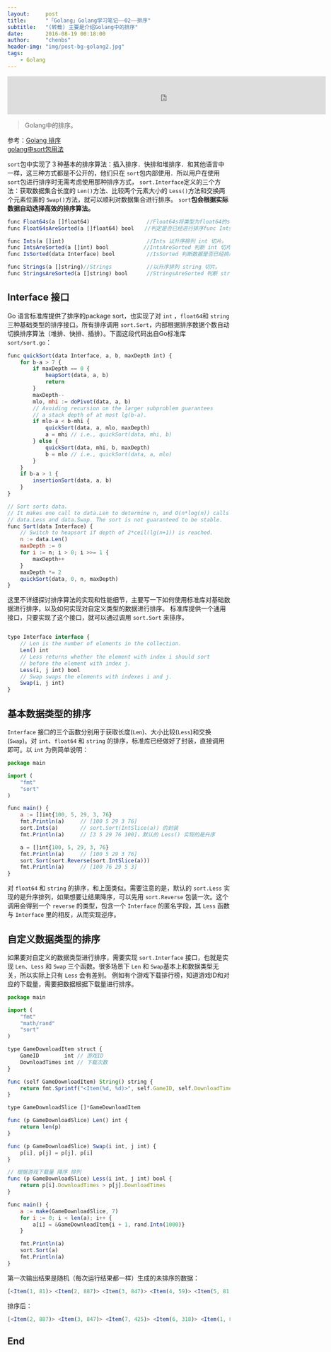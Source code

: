 ```yaml
---
layout:     post
title:      "「Golang」Golang学习笔记——02——排序"
subtitle:   "(转载) 主要是介绍Golang中的排序"
date:       2016-08-19 00:18:00
author:     "chenbs"
header-img: "img/post-bg-golang2.jpg"
tags:
    - Golang
---
```


<iframe frameborder="no" border="0" marginwidth="0" marginheight="0" width="720" height="86" src="http://music.163.com/outchain/player?type=2&id=408307811&auto=1&height=66"></iframe>



> Golang中的排序。

参考：[Golang 排序](http://liyangliang.me/posts/2014/06/sort-in-golang/)    
      [golang中sort包用法](http://blog.csdn.net/chenbaoke/article/details/42340301)    



`sort`包中实现了３种基本的排序算法：插入排序．快排和堆排序．和其他语言中一样，这三种方式都是不公开的，他们只在 `sort`包内部使用．所以用户在使用 `sort`包进行排序时无需考虑使用那种排序方式， `sort.Interface`定义的三个方法：获取数据集合长度的 `Len()`方法、比较两个元素大小的 `Less()`方法和交换两个元素位置的 `Swap()`方法，就可以顺利对数据集合进行排序。 `sort`**包会根据实际数据自动选择高效的排序算法。**


```js
func Float64s(a []float64)                  //Float64s将类型为float64的slice a以升序方式进行排序
func Float64sAreSorted(a []float64) bool　　//判定是否已经进行排序func Ints(a []int)

func Ints(a []int)                          //Ints 以升序排列 int 切片。
func IntsAreSorted(a []int) bool　　　      //IntsAreSorted 判断 int 切片是否已经按升序排列。
func IsSorted(data Interface) bool          //IsSorted 判断数据是否已经排序。包括各种可sort的数据类型的判断．

func Strings(a []string)//Strings           //以升序排列 string 切片。
func StringsAreSorted(a []string) bool      //StringsAreSorted 判断 string 切片是否已经按升序排列。

```


## Interface 接口

Go 语言标准库提供了排序的package sort，也实现了对 `int` ，`float64`和 `string`三种基础类型的排序接口。所有排序调用 `sort.Sort`，内部根据排序数据个数自动切换排序算法（堆排、快排、插排）。下面这段代码出自Go标准库 `sort/sort.go`：

```js
func quickSort(data Interface, a, b, maxDepth int) {
    for b-a > 7 {
        if maxDepth == 0 {
            heapSort(data, a, b)
            return
        }
        maxDepth--
        mlo, mhi := doPivot(data, a, b)
        // Avoiding recursion on the larger subproblem guarantees
        // a stack depth of at most lg(b-a).
        if mlo-a < b-mhi {
            quickSort(data, a, mlo, maxDepth)
            a = mhi // i.e., quickSort(data, mhi, b)
        } else {
            quickSort(data, mhi, b, maxDepth)
            b = mlo // i.e., quickSort(data, a, mlo)
        }
    }
    if b-a > 1 {
        insertionSort(data, a, b)
    }
}

// Sort sorts data.
// It makes one call to data.Len to determine n, and O(n*log(n)) calls to
// data.Less and data.Swap. The sort is not guaranteed to be stable.
func Sort(data Interface) {
    // Switch to heapsort if depth of 2*ceil(lg(n+1)) is reached.
    n := data.Len()
    maxDepth := 0
    for i := n; i > 0; i >>= 1 {
        maxDepth++
    }
    maxDepth *= 2
    quickSort(data, 0, n, maxDepth)
}

```

这里不详细探讨排序算法的实现和性能细节，主要写一下如何使用标准库对基础数据进行排序，以及如何实现对自定义类型的数据进行排序。
标准库提供一个通用接口，只要实现了这个接口，就可以通过调用 `sort.Sort` 来排序。

```js

type Interface interface {
    // Len is the number of elements in the collection.
    Len() int
    // Less returns whether the element with index i should sort
    // before the element with index j.
    Less(i, j int) bool
    // Swap swaps the elements with indexes i and j.
    Swap(i, j int)
}

```


## 基本数据类型的排序

`Interface` 接口的三个函数分别用于获取长度(`Len`)、大小比较(`Less`)和交换(`Swap`)。对 `int`、`float64` 和 `string` 的排序，标准库已经做好了封装，直接调用即可。以 `int` 为例简单说明：

```js
package main                                                                                                                                                                                                 

import (
    "fmt"
    "sort"
)

func main() {
    a := []int{100, 5, 29, 3, 76}
    fmt.Println(a)     // [100 5 29 3 76]
    sort.Ints(a)       // sort.Sort(IntSlice(a)) 的封装
    fmt.Println(a)     // [3 5 29 76 100]，默认的 Less() 实现的是升序

    a = []int{100, 5, 29, 3, 76}
    fmt.Println(a)     // [100 5 29 3 76]
    sort.Sort(sort.Reverse(sort.IntSlice(a)))
    fmt.Println(a)     // [100 76 29 5 3]
}

```
对 `float64` 和 `string` 的排序，和上面类似。需要注意的是，默认的 `sort.Less` 实现的是升序排列，如果想要让结果降序，可以先用 `sort.Reverse` 包装一次。这个调用会得到一个 `reverse` 的类型，包含一个 `Interface` 的匿名字段，其 `Less` 函数与 `Interface` 里的相反，从而实现逆序。



## 自定义数据类型的排序


如果要对自定义的数据类型进行排序，需要实现 `sort.Interface` 接口，也就是实现 `Len`、`Less` 和 `Swap` 三个函数。很多场景下 `Len` 和 `Swap`基本上和数据类型无关，所以实际上只有 `Less` 会有差别。
例如有个游戏下载排行榜，知道游戏ID和对应的下载量，需要把数据根据下载量进行排序。

```js
package main

import (
    "fmt"
    "math/rand"
    "sort"
)

type GameDownloadItem struct {
    GameID        int // 游戏ID
    DownloadTimes int // 下载次数
}

func (self GameDownloadItem) String() string {
    return fmt.Sprintf("<Item(%d, %d)>", self.GameID, self.DownloadTimes)
}

type GameDownloadSlice []*GameDownloadItem

func (p GameDownloadSlice) Len() int {
    return len(p)
}

func (p GameDownloadSlice) Swap(i int, j int) {
    p[i], p[j] = p[j], p[i]
}

// 根据游戏下载量 降序 排列
func (p GameDownloadSlice) Less(i int, j int) bool {
    return p[i].DownloadTimes > p[j].DownloadTimes
}

func main() {
    a := make(GameDownloadSlice, 7)
    for i := 0; i < len(a); i++ {
        a[i] = &GameDownloadItem{i + 1, rand.Intn(1000)}
    }

    fmt.Println(a)
    sort.Sort(a)
    fmt.Println(a)
}

```

第一次输出结果是随机（每次运行结果都一样）生成的未排序的数据：

```js
[<Item(1, 81)> <Item(2, 887)> <Item(3, 847)> <Item(4, 59)> <Item(5, 81)> <Item(6, 318)> <Item(7, 425)>]

```

排序后：

```js
[<Item(2, 887)> <Item(3, 847)> <Item(7, 425)> <Item(6, 318)> <Item(1, 81)> <Item(5, 81)> <Item(4, 59)>]
```


## End